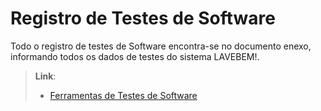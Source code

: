 # Registro de Testes de Software

Todo o registro de testes de Software encontra-se no documento enexo, informando todos os dados de testes do sistema LAVEBEM!.

> **Link**:
> - [Ferramentas de Testes de Software](https://github.com/ICEI-PUC-Minas-PMV-SI/pmv-si-2021-1-e1-proj-web-t3-lavanderia-por-assinatura/blob/main/docs/pdf/Plano%20de%20testes%20LAVEBEM!.docx)
